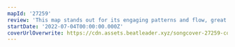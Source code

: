 ```yaml
---
mapId: '27259'
review: 'This map stands out for its engaging patterns and flow, great  lightshow and accessible spread with quality lower diffs!'
startDate: '2022-07-04T00:00:00.000Z'
coverUrlOverwrite: https://cdn.assets.beatleader.xyz/songcover-27259-cover.jpg
---
```

